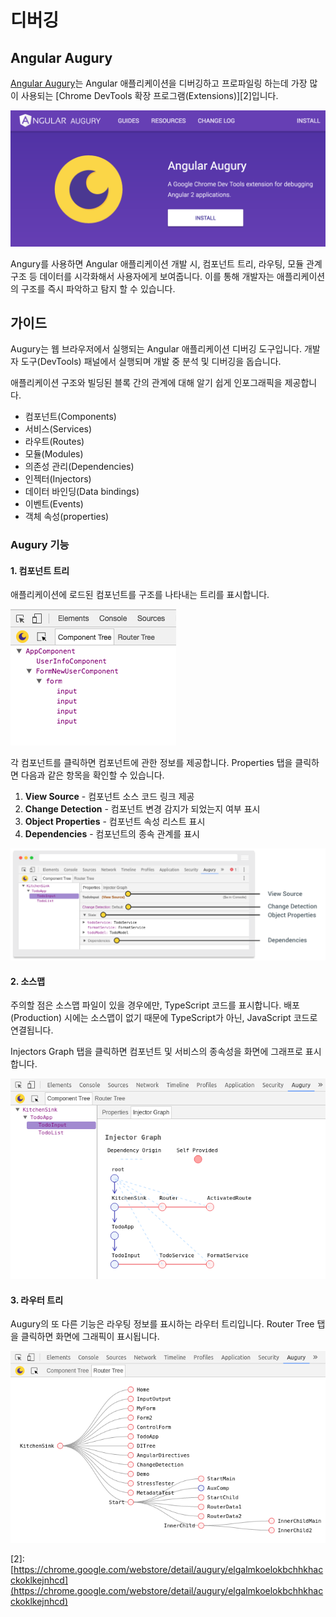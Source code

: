 # 디버깅

## Angular Augury

[Angular Augury](https://augury.angular.io/)는 Angular 애플리케이션을 디버깅하고 프로파일링 하는데 가장 많이 사용되는 \[Chrome DevTools 확장 프로그램\(Extensions\)\]\[2\]입니다.

![](.gitbook/assets/angular-augury.png)

Angury를 사용하면 Angular 애플리케이션 개발 시, 컴포넌트 트리, 라우팅, 모듈 관계 구조 등 데이터를 시각화해서 사용자에게 보여줍니다. 이를 통해 개발자는 애플리케이션의 구조를 즉시 파악하고 탐지 할 수 있습니다.

## 가이드

Augury는 웹 브라우저에서 실행되는 Angular 애플리케이션 디버깅 도구입니다. 개발자 도구\(DevTools\) 패널에서 실행되며 개발 중 분석 및 디버깅을 돕습니다.

애플리케이션 구조와 빌딩된 블록 간의 관계에 대해 알기 쉽게 인포그래픽을 제공합니다.

* 컴포넌트\(Components\)
* 서비스\(Services\)
* 라우트\(Routes\)
* 모듈\(Modules\)
* 의존성 관리\(Dependencies\)
* 인젝터\(Injectors\)
* 데이터 바인딩\(Data bindings\)
* 이벤트\(Events\)
* 객체 속성\(properties\)

### Augury 기능

#### 1. 컴포넌트 트리

애플리케이션에 로드된 컴포넌트를 구조를 나타내는 트리를 표시합니다.

![](.gitbook/assets/augury-component-tree.png)

각 컴포넌트를 클릭하면 컴포넌트에 관한 정보를 제공합니다. Properties 탭을 클릭하면 다음과 같은 항목을 확인할 수 있습니다.

1. **View Source** - 컴포넌트 소스 코드 링크 제공
2. **Change Detection** - 컴포넌트 변경 감지가 되었는지 여부 표시
3. **Object Properties** - 컴포넌트 속성 리스트 표시
4. **Dependencies** - 컴포넌트의 종속 관계를 표시

![](.gitbook/assets/augury-properties.png)

#### 2. 소스맵

주의할 점은 소스맵 파일이 있을 경우에만, TypeScript 코드를 표시합니다. 배포\(Production\) 시에는 소스맵이 없기 때문에 TypeScript가 아닌, JavaScript 코드로 연결됩니다.

Injectors Graph 탭을 클릭하면 컴포넌트 및 서비스의 종속성을 화면에 그래프로 표시합니다.

![](.gitbook/assets/augury-injector-graph.png)

#### 3. 라우터 트리

Augury의 또 다른 기능은 라우팅 정보를 표시하는 라우터 트리입니다. Router Tree 탭을 클릭하면 화면에 그래픽이 표시됩니다.

![](.gitbook/assets/augury-router-tree.png)

\[2\]: [https://chrome.google.com/webstore/detail/augury/elgalmkoelokbchhkhacckoklkejnhcd](https://chrome.google.com/webstore/detail/augury/elgalmkoelokbchhkhacckoklkejnhcd)

